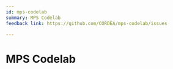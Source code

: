 ```yaml
---
id: mps-codelab
summary: MPS Codelab
feedback link: https://github.com/CORDEA/mps-codelab/issues

---
```


# MPS Codelab
